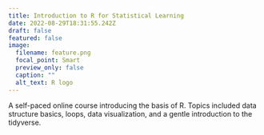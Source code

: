 ```yaml
---
title: Introduction to R for Statistical Learning
date: 2022-08-29T18:31:55.242Z
draft: false
featured: false
image:
  filename: feature.png
  focal_point: Smart
  preview_only: false
  caption: ""
  alt_text: R logo
---
```

A self-paced online course introducing the basis of R. Topics included data structure basics, loops, data visualization, and a gentle introduction to the tidyverse.